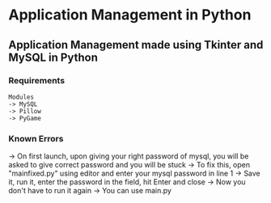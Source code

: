 # Application Management in Python
## Application Management made using Tkinter and MySQL in Python
### Requirements
	Modules
	-> MySQL
	-> Pillow
	-> PyGame

### Known Errors
->  On first launch, upon giving your right password of mysql, you will be asked to give correct password and you will be stuck
->  To fix this, open "mainfixed.py" using editor and enter your mysql password in line 1
->  Save it, run it, enter the password in the field, hit Enter and close
->  Now you don't have to run it again
->  You can use main.py

